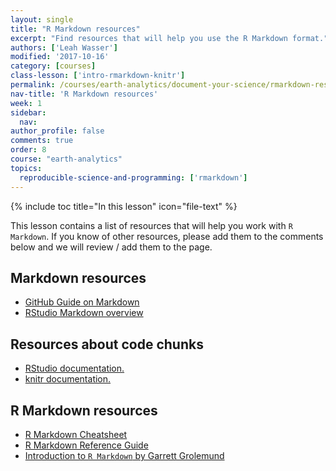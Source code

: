 ```yaml
---
layout: single
title: "R Markdown resources"
excerpt: "Find resources that will help you use the R Markdown format."
authors: ['Leah Wasser']
modified: '2017-10-16'
category: [courses]
class-lesson: ['intro-rmarkdown-knitr']
permalink: /courses/earth-analytics/document-your-science/rmarkdown-resources/
nav-title: 'R Markdown resources'
week: 1
sidebar:
  nav:
author_profile: false
comments: true
order: 8
course: "earth-analytics"
topics:
  reproducible-science-and-programming: ['rmarkdown']
---
```



{% include toc title="In this lesson" icon="file-text" %}

This lesson contains a list of resources that will help you work with
`R Markdown`. If you know of other resources, please add them to the comments
below and we will review / add them to the page.

<div class="notice--info" markdown="1">

## Markdown resources

* <a href="https://guides.github.com/features/mastering-markdown/" target="_blank">GitHub Guide on Markdown</a>
* <a href="http://rmarkdown.rstudio.com/authoring_basics.html" target="_blank"> RStudio Markdown overview</a>


## Resources about code chunks

* <a href="http://rmarkdown.rstudio.com/authoring_rcodechunks.html" target="_blank"> RStudio documentation.</a>
* <a href="http://yihui.name/knitr/demo/output/" target="_blank"> knitr documentation.</a>


## R Markdown resources

* <a href="http://www.rstudio.com/wp-content/uploads/2016/03/rmarkdown-cheatsheet-2.0.pdf" target="_blank"> R Markdown Cheatsheet</a>
* <a href="http://www.rstudio.com/wp-content/uploads/2015/03/rmarkdown-reference.pdf" target="_blank"> R Markdown Reference Guide</a>
* <a href="http://rmarkdown.rstudio.com/articles_intro.html" target="_blank"> Introduction to `R Markdown` by Garrett Grolemund</a>

</div>
